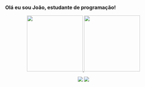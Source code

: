 ### Olá eu sou João, estudante de programação!

<div align="center">
  <a href="https://github.com/joao-araujo96">
  <img height="180em" src="https://github-readme-stats.vercel.app/api?username=joao-araujo96&show_icons=true&theme=dracula&include_all_commits=true&count_private=true"/>
  <img height="180em" src="https://github-readme-stats.vercel.app/api/top-langs/?username=joao-araujo96&layout=compact&langs_count=7&theme=dracula"/>
</div>


<div align="center"> 
 
  <a href = "mailto:joaodeguarulhos@gmail.com"><img src="https://img.shields.io/badge/-Gmail-%23333?style=for-the-badge&logo=gmail&logoColor=white" target="_blank"></a>
  <a href="https://www.linkedin.com/in/jo%C3%A3o-ant%C3%B4nio-601a02124/" target="_blank"><img src="https://img.shields.io/badge/-LinkedIn-%230077B5?style=for-the-badge&logo=linkedin&logoColor=white" target="_blank"></a> 

 
</div>



